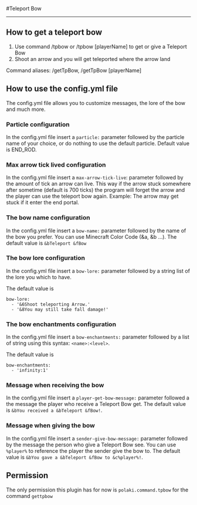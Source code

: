 #Teleport Bow

---
## How to get a teleport bow
1. Use command /tpbow or /tpbow [playerName] to get or give a Teleport Bow
2. Shoot an arrow and you will get teleported where the arrow land

Command aliases: /getTpBow, /getTpBow [playerName]

## How to use the config.yml file
The config.yml file allows you to customize messages, the lore of the bow and much more.

### Particle configuration
In the config.yml file insert a `particle:` parameter followed by the particle name of your choice, 
or do nothing to use the default particle. Default value is END_ROD.

### Max arrow tick lived configuration
In the config.yml file insert a `max-arrow-tick-live`: parameter followed by the amount of tick
an arrow can live. This way if the arrow stuck somewhere after sometime (default is 700 ticks) the program will forget the arrow 
and the player can use the teleport bow again. Example: The arrow may get stuck if it enter the end portal.

### The bow name configuration
In the config.yml file insert a `bow-name:` parameter followed by the name of the bow you prefer.
You can use Minecraft Color Code (&a, &b ...). The default value is `&bTeleport &fBow`

### The bow lore configuration
In the config.yml file insert a `bow-lore:` parameter followed by a string list of the 
lore you which to have. 

The default value is
```
bow-lore:
  - '&6Shoot teleporting Arrow.'
  - '&8You may still take fall damage!'
```

### The bow enchantments configuration
In the config.yml file insert a `bow-enchantments:` parameter followed by a list of string
using this syntax: `<name>:<level>`.

The default value is
```
bow-enchantments:
  - 'infinity:1'
```

### Message when receiving the bow
In the config.yml file insert a `player-get-bow-message:` parameter followed a the message
the player who receive a Teleport Bow get. The default value is `&bYou received a &bTeleport &fBow!`.

### Message when giving the bow
In the config.yml file insert a `sender-give-bow-message:` parameter followed by the message the person who 
give a Teleport Bow see. You can use `%player%` to reference the player the sender give the bow to.
The default value is `&bYou gave a &bTeleport &fBow to &c%player%!`.

## Permission
The only permission this plugin has for now is `polaki.command.tpbow` for the command `gettpbow`
